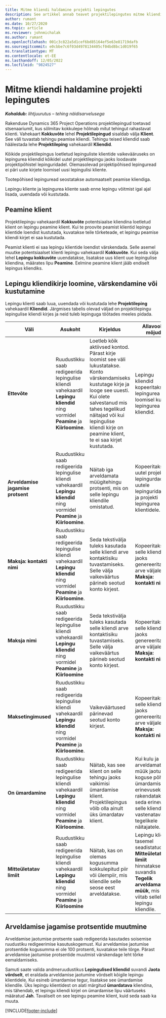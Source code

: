 ```yaml
---
title: Mitme kliendi haldamine projekti lepingutes
description: See artikkel annab teavet projektilepingutes mitme kliendi haldamise kohta.
author: rumant
ms.date: 10/27/2020
ms.topic: article
ms.reviewer: johnmichalak
ms.author: rumant
ms.openlocfilehash: 001c3c822a5d1cef6bd85164ef5e63e81719dafb
ms.sourcegitcommit: e0cbbe7c6f03d4978134405cf04bd8bc1d019f65
ms.translationtype: MT
ms.contentlocale: et-EE
ms.lasthandoff: 12/05/2022
ms.locfileid: "9824527"
---
```

# <a name="manage-multiple-customers-on-project-contracts"></a>Mitme kliendi haldamine projekti lepingutes

_**Kohaldub:** lihtjuurutus – tehing näidisarvelusega_

Rakenduse Dynamics 365 Project Operations projektilepingud toetavad stsenaariumit, kus sõlmitav kokkulepe hõlmab mitut tehingut rahastavat klienti. Vahekaart **Kokkuvõte** lehel **Projektilepingud** sisaldab välja **Klient**. See väli tuvastab tehingu peamise kliendi. Tehingu teised kliendid saab häälestada lehe **Projektileping** vahekaardil **Kliendid**.

Kõikide projektilepingus loetletud lepinguliste klientide vaikevääruseks on lepingurea kliendid kõikidel uutel projektilepingu jaoks loodavate projektipõhistel lepinguridadel. Olemasolevad projektipõhised lepinguread ei päri uute kirjete loomisel uusi lepingulisi kliente.

Tootepõhised lepinguread seostatakse automaatselt peamise kliendiga.

Lepingu kliente ja lepingurea kliente saab enne lepingu võitmist igal ajal lisada, uuendada või kustutada.

## <a name="primary-customer"></a>Peamine klient

Projektilepingu vahekaardil **Kokkuvõte** potentsiaalse kliendina loetletud klient on lepingu peamine klient. Kui te proovite peamist klientid lepingu klientide loendist kustutada, kuvatakse teile tõrketeade, et lepingu peamise kliendi kirjet ei saa kustutada.

Peamist klienti ei saa lepingu klientide loendist värskendada. Selle asemel muutke potentsiaalset klienti lepingu vahekaardil **Kokkuvõte**. Kui seda välja lehel **Lepingu kokkuvõte** uuendatakse, lisatakse uus klient uue lepingulise kliendina, määrates lipu **Peamine**. Eelmine peamine klient jääb endiselt lepingus kliendiks.

## <a name="create-update-or-delete-a-contract-customer-record"></a>Lepingu kliendikirje loomine, värskendamine või kustutamine

Lepingu klienti saab luua, uuendada või kustutada lehe **Projektileping** vahekaardil **Kliendid**. Järgmises tabelis olevad väljad on projektilepingu lepingulise kliendi kirjes ja neid tuleb lepinguga töötades meeles pidada.

| Väli | Asukoht | Kirjeldus | Allavoolu mõjud |
| --- | --- | --- | --- |
| **Ettevõte** | Ruudustikku saab redigeerida lepingulise kliendi vahekaardil **Lepingu kliendid** ning vormidel **Peamine** ja **Kiirloomine**. | Loetleb kõik aktiivsed kontod. Pärast kirje loomist see väli lukustatakse. Konto värskendamiseks kustutage kirje ja looge see uuesti. Kui olete salvestanud mis tahes tegelikud näitajad või kui lepingulise kliendi kirje on peamine klient, te ei saa kirjet kustutada. | Lepingu kliendid kopeeritakse lepingurea loomisel kui lepingurea kliendid. |
| **Arveldamise jagamise protsent** | Ruudustikku saab redigeerida lepingulise kliendi vahekaardil **Lepingu kliendid** ning vormidel **Peamine** ja **Kiirloomine**. | Näitab iga arveldamata müügitehingu protsenti, mis on selle lepingu kliendile omistatud. | Kopeeritakse uutel projekti lepingurdadel uutele lepinguridadele ja projekti lepingurea klientidele. |
| **Maksja: kontakti nimi** | Ruudustikku saab redigeerida lepingulise kliendi vahekaardil **Lepingu kliendid** ning vormidel **Peamine** ja **Kiirloomine**. | Seda tekstivälja tuleks kasutada selle kliendi arve kontaktisiku tuvastamiseks. Selle välja vaikeväärtus pärineb seotud konto kirjest. | Kopeeritakse selle kliendi jaoks genereeritava arve väljale **Maksja: kontakti nimi**. |
| **Maksja nimi** | Ruudustikku saab redigeerida lepingulise kliendi vahekaardil **Lepingu kliendid** ning vormidel **Peamine** ja **Kiirloomine** | Seda tekstivälja tuleks kasutada selle kliendi arve kontaktisiku tuvastamiseks. Selle välja vaikeväärtus pärineb seotud konto kirjest. | Kopeeritakse selle kliendi jaoks genereeritava arve väljale **Maksja: kontakti nimi**. |
| **Maksetingimused** | Ruudustikku saab redigeerida lepingulise kliendi vahekaardil **Lepingu kliendid** ning vormidel **Peamine** ja **Kiirloomine**. | Vaikeväärtused pärinevad seotud konto kirjest. | Kopeeritakse selle kliendi jaoks genereeritava arve väljale **Maksja: kontakti nimi**. |
| **On ümardamine** | Ruudustikku saab redigeerida lepingulise kliendi vahekaardil **Lepingu kliendid** ning vormidel **Peamine** ja **Kiirloomine**. | Näitab, kas see klient on selle tehingu jaoks vaikimisi ümardamise klient. Projektilepingus võib olla ainult üks ümardatav klient. | Kui kulu ja arveldamata müük jaotub koguse põhjal ümardamise erinevuseks, rakendatakse seda erinevust selle kliendi vastenatavatele tegelikele näitajatele. |
| **Mitteületatav limiit** | Ruudustikku saab redigeerida lepingulise kliendi vahekaardil **Lepingu kliendid** ning vormidel **Peamine** ja **Kiirloomine** | Näitab, kas on olemas kogusumma kokkulepitud piir või ülempiir, mis kliendile selle seose eest arveldatakse. | Lepingu kliendi tasemel seadistatud **Mitteületatav limiit** hinnatakse suvandis **Tegelik arveldamata müük**, mis viitab sellele lepingu kliendile. |

## <a name="edit-billing-split-percentages"></a>Arveldamise jagamise protsentide muutmine

Arveldamise jaotumise protsente saab redigeerida kasutades soisemise ruudustiku redigeerimise kasutuskogemust. Kui arveldamise jaotumise protsentide kogusumma ei ole 100 protsenti, kuvatakse teile tõrge. Pärast arveldamise jaotumise protsentide muutmist värskendage leht tõrke eemaldamiseks.

Samuti saate valida andmeruudustikus **Lepingulised kliendid** suvandi **Jaota võrdselt**, et eraldada arveldamise jaotumine võrdselt kõigile lepingu klientidele. Kui esineb ümardamise tegur, lisatakse see ümardamise kliendile. Üks lepingu klientidest on alati märgitud **ümardatava** kliendina, mis tähendab, et lepingu kliendi kirjel on ümardamise lipu väärtuseks määratud **Jah**. Tavaliselt on see lepingu peamine klient, kuid seda saab ka muuta.


[!INCLUDE[footer-include](../../includes/footer-banner.md)]
